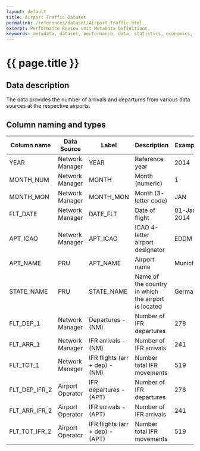 ```yaml
---
layout: default
title: Airport Traffic Dataset
permalink: /references/dataset/Airport_Traffic.html
excerpt: Performance Review Unit MetaData Definitions.
keywords: metadata, dataset, performance, data, statistics, economics, air transport, flights, europe, cost efficiency
---
```

# {{ page.title }}

## Data description
The data provides the number of arrivals and departures from various data sources at the respective airports.

## Column naming and types

| Column name   | Data Source      | Label                           | Description                                         | Example    |
|---------------|------------------|---------------------------------|-----------------------------------------------------|------------|
| YEAR          | Network Manager  | YEAR                            | Reference year                                      | 2014       |
| MONTH_NUM     | Network Manager  | MONTH                           | Month (numeric)                                     | 1          |
| MONTH_MON     | Network Manager  | MONTH_MON                       | Month (3-letter code)                               | JAN        |
| FLT_DATE      | Network Manager  | DATE_FLT                        | Date of flight                                      | 01-Jan-2014|
| APT_ICAO      | Network Manager  | APT_ICAO                        | ICAO 4-letter airport designator                    | EDDM       |
| APT_NAME      | PRU              | APT_NAME                        | Airport name                                        | Munich     |
| STATE_NAME    | PRU              | STATE_NAME                      | Name of the country in which the airport is located | Germany    |
| FLT_DEP_1     | Network Manager  | Departures - (NM)               | Number of IFR departures                            | 278        |
| FLT_ARR_1     | Network Manager  | IFR arrivals - (NM)             | Number of IFR arrivals                              | 241        |
| FLT_TOT_1     | Network Manager  | IFR flights (arr + dep) - (NM)  | Number total IFR movements                          | 519        |
| FLT_DEP_IFR_2 | Airport Operator | IFR departures - (APT)          | Number of IFR departures                            | 278        |
| FLT_ARR_IFR_2 | Airport Operator | IFR arrivals - (APT)            | Number of IFR arrivals                              | 241        |
| FLT_TOT_IFR_2 | Airport Operator | IFR flights (arr + dep) - (APT) | Number total IFR movements                          | 519        |
